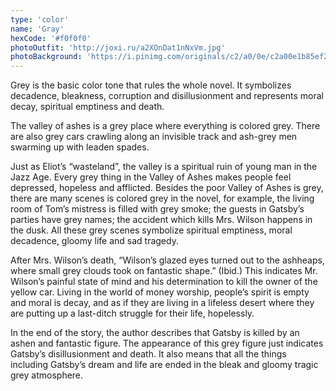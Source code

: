 ```yaml
---
type: 'color'
name: 'Gray'
hexCode: '#f0f0f0'
photoOutfit: 'http://joxi.ru/a2XOnDat1nNxVm.jpg'
photoBackground: 'https://i.pinimg.com/originals/c2/a0/0e/c2a00e1b85ef213f39feb4dcb6824e77.png'
---
```


Grey is the basic color tone that rules the whole novel.
It symbolizes decadence, bleakness, corruption and
disillusionment and represents moral decay, spiritual
emptiness and death.

The valley of ashes is a grey place where everything is
colored grey. There are also grey cars crawling along 
an invisible track and ash-grey men swarming up with 
leaden spades.

Just as Eliot’s “wasteland”, the valley is a spiritual
ruin of young man in the Jazz Age. Every grey thing in
the Valley of Ashes makes people feel depressed, hopeless
and afflicted. Besides the poor Valley of Ashes is grey,
there are many scenes is colored grey in the novel, for
example, the living room of Tom’s mistress is filled with
grey smoke; the guests in Gatsby’s parties have grey
names; the accident which kills Mrs. Wilson happens
in the dusk. All these grey scenes symbolize spiritual
emptiness, moral decadence, gloomy life and sad tragedy.

After Mrs. Wilson’s death, “Wilson’s glazed eyes
turned out to the ashheaps, where small grey clouds took
on fantastic shape.” (Ibid.) This indicates Mr. Wilson’s
painful state of mind and his determination to kill the
owner of the yellow car. Living in the world of money
worship, people’s spirit is empty and moral is decay, and
as if they are living in a lifeless desert where they are
putting up a last-ditch struggle for their life, hopelessly.

In the end of the story, the author describes that Gatsby
is killed by an ashen and fantastic figure. The appearance
of this grey figure just indicates Gatsby’s disillusionment
and death. It also means that all the things including
Gatsby’s dream and life are ended in the bleak and
gloomy tragic grey atmosphere.